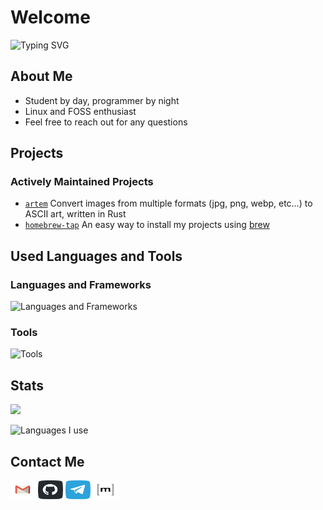 # Welcome
![Typing SVG](https://readme-typing-svg.herokuapp.com?center=true&vCenter=true&lines=Hello+World%CD%BE;I'm+Jonathan.)

## About Me
 - Student by day, programmer by night
 - Linux and FOSS enthusiast
 - Feel free to reach out for any questions

## Projects

### Actively Maintained Projects

 - [`artem`](https://github.com/FineFindus/artem) Convert images from multiple formats (jpg, png, webp, etc…) to ASCII art, written in Rust 
 - [`homebrew-tap`](https://github.com/FineFindus/homebrew-tap) An easy way to install my projects using [brew](https://github.com/Homebrew/brew/)

## Used Languages and Tools
### Languages and Frameworks
![Languages and Frameworks](https://skillicons.dev/icons?i=java,dart,flutter,ts,rust)

### Tools
![Tools](https://skillicons.dev/icons?i=androidstudio,vscode,github,git,bash,linux)

## Stats

![](https://github-readme-stats.vercel.app/api?username=FineFindus)

![Languages I use](https://github-readme-stats.vercel.app/api/top-langs?username=FineFindus&layout=compact)

## Contact Me

<p align="left">
<a href="mailto:Finefindusgh@gmail.com" target="blank"><img align="center" src="./assets/mail.svg" alt="" height="30" width="40" /></a>
 <a href="https://github.com/FineFindus/FineFindus/issues/new" target="blank"><img align="center" src="./assets/github.svg" alt="" height="30" width="40" /></a>
<a href="https://t.me/FineFindus" target="blank"><img align="center" src="./assets/telegram.svg" alt="" height="30" width="40" /></a>
<a href="https://matrix.to/#/@finefindus:matrix.org" target="blank"><img align="center" src="./assets/matrix.svg" alt="" height="30" width="40" /></a>
</p>
